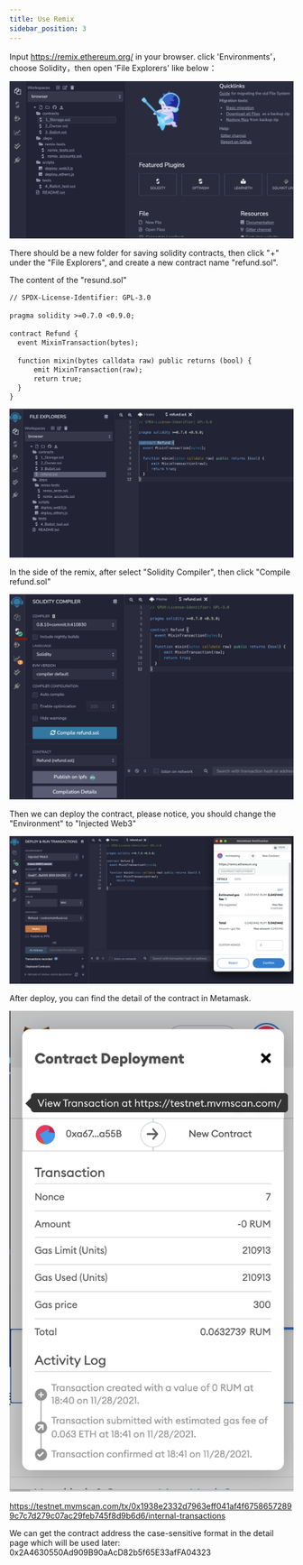 ```yaml
---
title: Use Remix
sidebar_position: 3
---
```


Input <https://remix.ethereum.org/> in your browser. click 'Environments'，choose Solidity，then open 'File Explorers' like below：

![using remix](./remix/using-remix-1.png)

There should be a new folder for saving solidity contracts, then click "+" under the "File Explorers", and create a new contract name "refund.sol".

The content of the "resund.sol"

```solidity
// SPDX-License-Identifier: GPL-3.0

pragma solidity >=0.7.0 <0.9.0;

contract Refund {
  event MixinTransaction(bytes);

  function mixin(bytes calldata raw) public returns (bool) {
      emit MixinTransaction(raw);
      return true;
  }
}
```

![using remix](./remix/using-remix-2.png)

In the side of the remix, after select "Solidity Compiler", then click "Compile refund.sol"

![using remix](./remix/using-remix-3.png)

Then we can deploy the contract, please notice, you should change the "Environment" to "Injected Web3"

![using remix](./remix/using-remix-4.png)

After deploy, you can find the detail of the contract in Metamask.

![using remix](./remix/using-remix-5.png)

<https://testnet.mvmscan.com/tx/0x1938e2332d7963eff041af4f67586572899c7c7d279c07ac29feb745f8d9b6d6/internal-transactions>

We can get the contract address the case-sensitive format in the detail page which will be used later: 0x2A4630550Ad909B90aAcD82b5f65E33afFA04323
